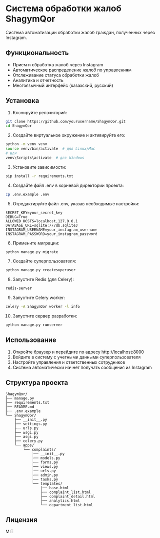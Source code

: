 # Система обработки жалоб ShagymQor

Система автоматизации обработки жалоб граждан, полученных через Instagram.

## Функциональность

- Прием и обработка жалоб через Instagram
- Автоматическое распределение жалоб по управлениям
- Отслеживание статуса обработки жалоб
- Аналитика и отчетность
- Многоязычный интерфейс (казахский, русский)

## Установка

1. Клонируйте репозиторий:
```bash
git clone https://github.com/yourusername/ShagymQor.git
cd ShagymQor
```

2. Создайте виртуальное окружение и активируйте его:
```bash
python -m venv venv
source venv/bin/activate  # для Linux/Mac
# или
venv\Scripts\activate  # для Windows
```

3. Установите зависимости:
```bash
pip install -r requirements.txt
```

4. Создайте файл .env в корневой директории проекта:
```bash
cp .env.example .env
```

5. Отредактируйте файл .env, указав необходимые настройки:
```
SECRET_KEY=your_secret_key
DEBUG=True
ALLOWED_HOSTS=localhost,127.0.0.1
DATABASE_URL=sqlite:///db.sqlite3
INSTAGRAM_USERNAME=your_instagram_username
INSTAGRAM_PASSWORD=your_instagram_password
```

6. Примените миграции:
```bash
python manage.py migrate
```

7. Создайте суперпользователя:
```bash
python manage.py createsuperuser
```

8. Запустите Redis (для Celery):
```bash
redis-server
```

9. Запустите Celery worker:
```bash
celery -A ShagymQor worker -l info
```

10. Запустите сервер разработки:
```bash
python manage.py runserver
```

## Использование

1. Откройте браузер и перейдите по адресу http://localhost:8000
2. Войдите в систему с учетными данными суперпользователя
3. Настройте управления и ответственных сотрудников
4. Система автоматически начнет получать сообщения из Instagram

## Структура проекта

```
ShagymQor/
├── manage.py
├── requirements.txt
├── README.md
├── .env.example
└── ShagymQor/
    ├── __init__.py
    ├── settings.py
    ├── urls.py
    ├── wsgi.py
    ├── asgi.py
    ├── celery.py
    └── apps/
        └── complaints/
            ├── __init__.py
            ├── models.py
            ├── forms.py
            ├── views.py
            ├── urls.py
            ├── admin.py
            ├── tasks.py
            └── templates/
                ├── base.html
                ├── complaint_list.html
                ├── complaint_detail.html
                ├── analytics.html
                └── department_list.html
```

## Лицензия

MIT 